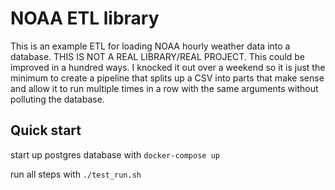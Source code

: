 # NOAA ETL library

This is an example ETL for loading NOAA hourly weather data into a database.
THIS IS NOT A REAL LIBRARY/REAL PROJECT. This could be improved
in a hundred ways. I knocked it out over a weekend so it is just
the minimum to create a pipeline that splits up a CSV into parts
that make sense and allow it to run multiple times in a row 
with the same arguments without polluting the database.

## Quick start
start up postgres database with `docker-compose up`

run all steps with `./test_run.sh`